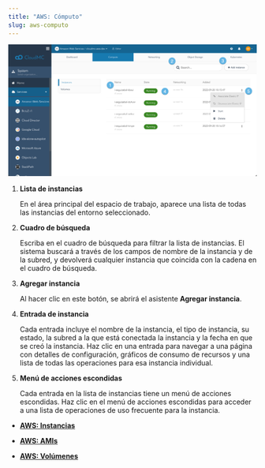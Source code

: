 ```yaml
---
title: "AWS: Cómputo"
slug: aws-computo
---
```



![Una captura de pantalla de la página de instancias informáticas de AWS, con puntos numerados que indican características de interés](/assets/aws-compute-instancelist-numdots-en.png)

1. **Lista de instancias**

     En el área principal del espacio de trabajo, aparece una lista de todas las instancias del entorno seleccionado.

2. **Cuadro de búsqueda**

     Escriba en el cuadro de búsqueda para filtrar la lista de instancias. El sistema buscará a través de los campos de nombre de la instancia y de la subred, y devolverá cualquier instancia que coincida con la cadena en el cuadro de búsqueda.

3. **Agregar instancia**

     Al hacer clic en este botón, se abrirá el asistente **Agregar instancia**.

4. **Entrada de instancia**

     Cada entrada incluye el nombre de la instancia, el tipo de instancia, su estado, la subred a la que está conectada la instancia y la fecha en que se creó la instancia. Haz clic en una entrada para navegar a una página con detalles de configuración, gráficos de consumo de recursos y una lista de todas las operaciones para esa instancia individual.

5. **Menú de acciones escondidas**

     Cada entrada en la lista de instancias tiene un menú de acciones escondidas. Haz clic en el menú de acciones escondidas para acceder a una lista de operaciones de uso frecuente para la instancia.


-   **[AWS: Instancias](aws-instances.md)**  

-   **[AWS: AMIs](aws-amis.md)**  

-   **[AWS: Volúmenes](aws-volumes.md)**  


